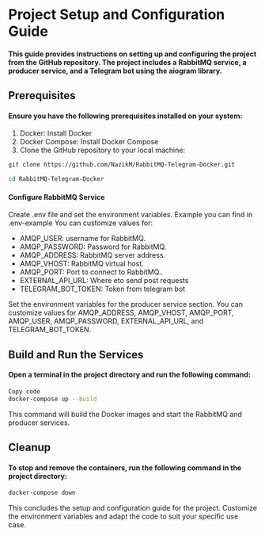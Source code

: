 # Project Setup and Configuration Guide
#### This guide provides instructions on setting up and configuring the project from the GitHub repository. The project includes a RabbitMQ service, a producer service, and a Telegram bot using the aiogram library.

## Prerequisites
#### Ensure you have the following prerequisites installed on your system:

1. Docker: Install Docker
2. Docker Compose: Install Docker Compose
3. Clone the GitHub repository to your local machine:


```bash
git clone https://github.com/NazikM/RabbitMQ-Telegram-Docker.git

cd RabbitMQ-Telegram-Docker
```

#### Configure RabbitMQ Service

Create .env file and set the environment variables. Example you can find in .env-example You can customize values for:
* AMQP_USER: username for RabbitMQ.
* AMQP_PASSWORD: Password for RabbitMQ.
* AMQP_ADDRESS: RabbitMQ server address.
* AMQP_VHOST: RabbitMQ virtual host.
* AMQP_PORT: Port to connect to RabbitMQ..
* EXTERNAL_API_URL: Where eto send post requests
* TELEGRAM_BOT_TOKEN: Token from telegram bot


Set the environment variables for the producer service section. You can customize values for AMQP_ADDRESS, AMQP_VHOST, AMQP_PORT, AMQP_USER, AMQP_PASSWORD, EXTERNAL_API_URL, and TELEGRAM_BOT_TOKEN.


## Build and Run the Services
#### Open a terminal in the project directory and run the following command:

```bash
Copy code
docker-compose up --build
```
This command will build the Docker images and start the RabbitMQ and producer services.

## Cleanup
#### To stop and remove the containers, run the following command in the project directory:

```bash
docker-compose down
```
This concludes the setup and configuration guide for the project. Customize the environment variables and adapt the code to suit your specific use case.
